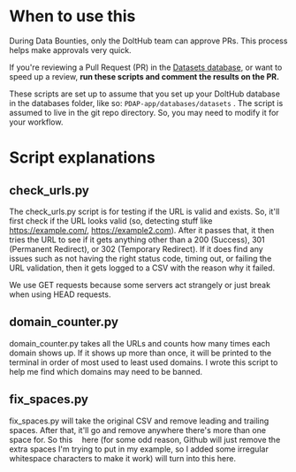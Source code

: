 # When to use this
During Data Bounties, only the DoltHub team can approve PRs. This process helps make approvals very quick.

If you're reviewing a Pull Request (PR) in the [Datasets database](https://www.dolthub.com/repositories/pdap/datasets/doc/master), or want to speed up a review, **run these scripts and comment the results on the PR.**

These scripts are set up to assume that you set up your DoltHub database in the databases folder, like so: `PDAP-app/databases/datasets` . The script is assumed to live in the git repo directory. So, you may need to modify it for your workflow.

# Script explanations
## check_urls.py
The check_urls.py script is for testing if the URL is valid and exists. So, it'll first check if the URL looks valid (so, detecting stuff like https://example.com/, https://example2.com). After it passes that, it then tries the URL to see if it gets anything other than a 200 (Success), 301 (Permanent Redirect), or 302 (Temporary Redirect). If it does find any issues such as not having the right status code, timing out, or failing the URL validation, then it gets logged to a CSV with the reason why it failed.

We use GET requests because some servers act strangely or just break when using HEAD requests.

## domain_counter.py
domain_counter.py takes all the URLs and counts how many times each domain shows up. If it shows up more than once, it will be printed to the terminal in order of most used to least used domains. I wrote this script to help me find which domains may need to be banned.

## fix_spaces.py
fix_spaces.py will take the original CSV and remove leading and trailing spaces. After that, it'll go and remove anywhere there's more than one space for. So this ​​​​​​​​​​​​​​​​​​​     here (for some odd reason, Github will just remove the extra spaces I'm trying to put in my example, so I added some irregular whitespace characters to make it work) will turn into this here. 
